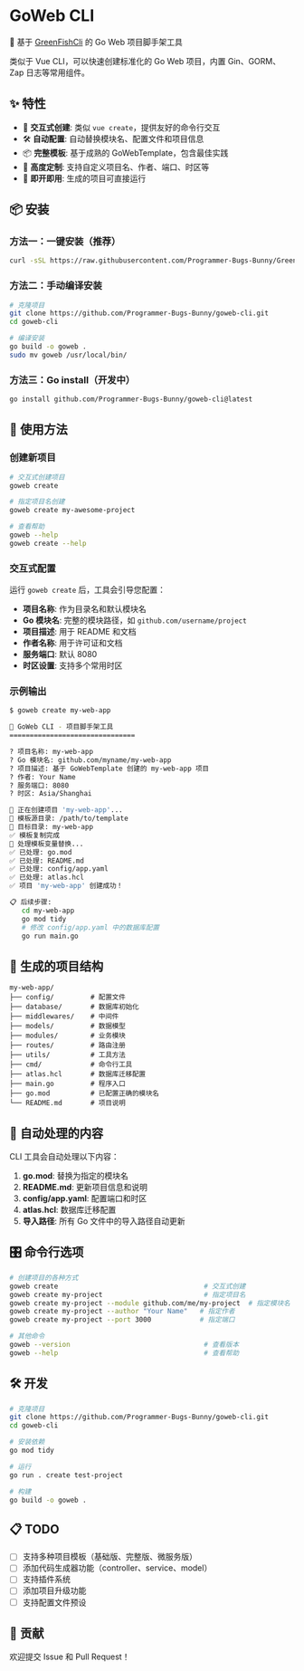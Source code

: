 # GoWeb CLI

🚀 基于 [GreenFishCli](https://github.com/Programmer-Bugs-Bunny/GreenFishCli) 的 Go Web 项目脚手架工具

类似于 Vue CLI，可以快速创建标准化的 Go Web 项目，内置 Gin、GORM、Zap 日志等常用组件。

## ✨ 特性

- 🎯 **交互式创建**: 类似 `vue create`，提供友好的命令行交互
- 🛠️ **自动配置**: 自动替换模块名、配置文件和项目信息
- 📦 **完整模板**: 基于成熟的 GoWebTemplate，包含最佳实践
- 🔧 **高度定制**: 支持自定义项目名、作者、端口、时区等
- 🚀 **即开即用**: 生成的项目可直接运行

## 📦 安装

### 方法一：一键安装（推荐）

```bash
curl -sSL https://raw.githubusercontent.com/Programmer-Bugs-Bunny/GreenFishCli/main/install.sh | bash
```

### 方法二：手动编译安装

```bash
# 克隆项目
git clone https://github.com/Programmer-Bugs-Bunny/goweb-cli.git
cd goweb-cli

# 编译安装
go build -o goweb .
sudo mv goweb /usr/local/bin/
```

### 方法三：Go install（开发中）

```bash
go install github.com/Programmer-Bugs-Bunny/goweb-cli@latest
```

## 🚀 使用方法

### 创建新项目

```bash
# 交互式创建项目
goweb create

# 指定项目名创建
goweb create my-awesome-project

# 查看帮助
goweb --help
goweb create --help
```

### 交互式配置

运行 `goweb create` 后，工具会引导您配置：

- **项目名称**: 作为目录名和默认模块名
- **Go 模块名**: 完整的模块路径，如 `github.com/username/project`
- **项目描述**: 用于 README 和文档
- **作者名称**: 用于许可证和文档
- **服务端口**: 默认 8080
- **时区设置**: 支持多个常用时区

### 示例输出

```bash
$ goweb create my-web-app

🚀 GoWeb CLI - 项目脚手架工具
===============================

? 项目名称: my-web-app
? Go 模块名: github.com/myname/my-web-app
? 项目描述: 基于 GoWebTemplate 创建的 my-web-app 项目
? 作者: Your Name
? 服务端口: 8080
? 时区: Asia/Shanghai

🚀 正在创建项目 'my-web-app'...
📁 模板源目录: /path/to/template
📁 目标目录: my-web-app
✅ 模板复制完成
🔄 处理模板变量替换...
✅ 已处理: go.mod
✅ 已处理: README.md
✅ 已处理: config/app.yaml
✅ 已处理: atlas.hcl
✅ 项目 'my-web-app' 创建成功！

📋 后续步骤:
   cd my-web-app
   go mod tidy
   # 修改 config/app.yaml 中的数据库配置
   go run main.go
```

## 📁 生成的项目结构

```
my-web-app/
├── config/         # 配置文件
├── database/       # 数据库初始化
├── middlewares/    # 中间件
├── models/         # 数据模型
├── modules/        # 业务模块
├── routes/         # 路由注册
├── utils/          # 工具方法
├── cmd/            # 命令行工具
├── atlas.hcl       # 数据库迁移配置
├── main.go         # 程序入口
├── go.mod          # 已配置正确的模块名
└── README.md       # 项目说明
```

## 🔧 自动处理的内容

CLI 工具会自动处理以下内容：

1. **go.mod**: 替换为指定的模块名
2. **README.md**: 更新项目信息和说明
3. **config/app.yaml**: 配置端口和时区
4. **atlas.hcl**: 数据库迁移配置
5. **导入路径**: 所有 Go 文件中的导入路径自动更新

## 🎛️ 命令行选项

```bash
# 创建项目的各种方式
goweb create                                    # 交互式创建
goweb create my-project                         # 指定项目名
goweb create my-project --module github.com/me/my-project  # 指定模块名
goweb create my-project --author "Your Name"   # 指定作者
goweb create my-project --port 3000            # 指定端口

# 其他命令
goweb --version                                 # 查看版本
goweb --help                                    # 查看帮助
```

## 🛠️ 开发

```bash
# 克隆项目
git clone https://github.com/Programmer-Bugs-Bunny/goweb-cli.git
cd goweb-cli

# 安装依赖
go mod tidy

# 运行
go run . create test-project

# 构建
go build -o goweb .
```

## 📋 TODO

- [ ] 支持多种项目模板（基础版、完整版、微服务版）
- [ ] 添加代码生成器功能（controller、service、model）
- [ ] 支持插件系统
- [ ] 添加项目升级功能
- [ ] 支持配置文件预设

## 🤝 贡献

欢迎提交 Issue 和 Pull Request！
